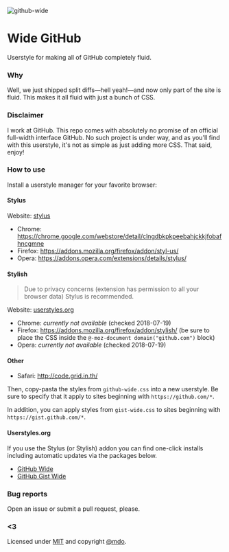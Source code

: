 ![github-wide](https://user-images.githubusercontent.com/98681/53048332-597afc80-3449-11e9-899d-e1897031e70e.png)


# Wide GitHub

Userstyle for making all of GitHub completely fluid.

### Why

Well, we just shipped split diffs—hell yeah!—and now only part of the site is fluid. This makes it all fluid with just a bunch of CSS.

### Disclaimer

I work at GitHub. This repo comes with absolutely no promise of an official full-width interface GitHub. No such project is under way, and as you'll find with this userstyle, it's not as simple as just adding more CSS. That said, enjoy!

### How to use

Install a userstyle manager for your favorite browser:

#### Stylus
Website: [stylus](http://add0n.com/stylus.html)
* Chrome: https://chrome.google.com/webstore/detail/clngdbkpkpeebahjckkjfobafhncgmne
* Firefox: https://addons.mozilla.org/firefox/addon/styl-us/
* Opera: https://addons.opera.com/extensions/details/stylus/


#### Stylish
> Due to privacy concerns (extension has permission to all your browser data) Stylus is recommended.

Website: [userstyles.org](http://userstyles.org)
* Chrome: *currently not available* (checked 2018-07-19)
* Firefox: https://addons.mozilla.org/firefox/addon/stylish/ (be sure to place the CSS inside the `@-moz-document domain("github.com")` block)
* Opera: *currently not available* (checked 2018-07-19)

#### Other
* Safari: http://code.grid.in.th/

Then, copy-pasta the styles from `github-wide.css` into a new userstyle. Be sure to specify that it apply to sites beginning with `https://github.com/*`.

In addition, you can apply styles from `gist-wide.css` to sites beginning with `https://gist.github.com/*`.

#### Userstyles.org

If you use the Stylus (or Stylish) addon you can find one-click installs including automatic updates via the packages below.

* [GitHub Wide](https://userstyles.org/styles/108591/github-wide)
* [GitHub Gist Wide](https://userstyles.org/styles/108592/github-gist-wide)

### Bug reports

Open an issue or submit a pull request, please.

### <3

Licensed under [MIT](LICENSE) and copyright [@mdo](https://twitter.com/mdo).
